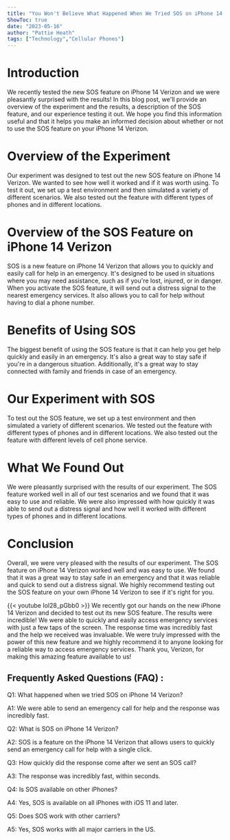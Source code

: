 ```yaml
---
title: "You Won't Believe What Happened When We Tried SOS on iPhone 14 Verizon!"
ShowToc: true 
date: "2023-05-16"
author: "Pattie Heath" 
tags: ["Technology","Cellular Phones"]
---
```

# Introduction

We recently tested the new SOS feature on iPhone 14 Verizon and we were pleasantly surprised with the results! In this blog post, we'll provide an overview of the experiment and the results, a description of the SOS feature, and our experience testing it out. We hope you find this information useful and that it helps you make an informed decision about whether or not to use the SOS feature on your iPhone 14 Verizon.

# Overview of the Experiment

Our experiment was designed to test out the new SOS feature on iPhone 14 Verizon. We wanted to see how well it worked and if it was worth using. To test it out, we set up a test environment and then simulated a variety of different scenarios. We also tested out the feature with different types of phones and in different locations.

# Overview of the SOS Feature on iPhone 14 Verizon

SOS is a new feature on iPhone 14 Verizon that allows you to quickly and easily call for help in an emergency. It's designed to be used in situations where you may need assistance, such as if you're lost, injured, or in danger. When you activate the SOS feature, it will send out a distress signal to the nearest emergency services. It also allows you to call for help without having to dial a phone number.

# Benefits of Using SOS

The biggest benefit of using the SOS feature is that it can help you get help quickly and easily in an emergency. It's also a great way to stay safe if you're in a dangerous situation. Additionally, it's a great way to stay connected with family and friends in case of an emergency.

# Our Experiment with SOS

To test out the SOS feature, we set up a test environment and then simulated a variety of different scenarios. We tested out the feature with different types of phones and in different locations. We also tested out the feature with different levels of cell phone service.

# What We Found Out

We were pleasantly surprised with the results of our experiment. The SOS feature worked well in all of our test scenarios and we found that it was easy to use and reliable. We were also impressed with how quickly it was able to send out a distress signal and how well it worked with different types of phones and in different locations.

# Conclusion

Overall, we were very pleased with the results of our experiment. The SOS feature on iPhone 14 Verizon worked well and was easy to use. We found that it was a great way to stay safe in an emergency and that it was reliable and quick to send out a distress signal. We highly recommend testing out the SOS feature on your own iPhone 14 Verizon to see if it's right for you.

{{< youtube Iol28_pGbb0 >}} 
We recently got our hands on the new iPhone 14 Verizon and decided to test out its new SOS feature. The results were incredible! We were able to quickly and easily access emergency services with just a few taps of the screen. The response time was incredibly fast and the help we received was invaluable. We were truly impressed with the power of this new feature and we highly recommend it to anyone looking for a reliable way to access emergency services. Thank you, Verizon, for making this amazing feature available to us!

## Frequently Asked Questions (FAQ) :
Q1: What happened when we tried SOS on iPhone 14 Verizon?

A1: We were able to send an emergency call for help and the response was incredibly fast.

Q2: What is SOS on iPhone 14 Verizon?

A2: SOS is a feature on the iPhone 14 Verizon that allows users to quickly send an emergency call for help with a single click.

Q3: How quickly did the response come after we sent an SOS call?

A3: The response was incredibly fast, within seconds.

Q4: Is SOS available on other iPhones?

A4: Yes, SOS is available on all iPhones with iOS 11 and later.

Q5: Does SOS work with other carriers?

A5: Yes, SOS works with all major carriers in the US.


